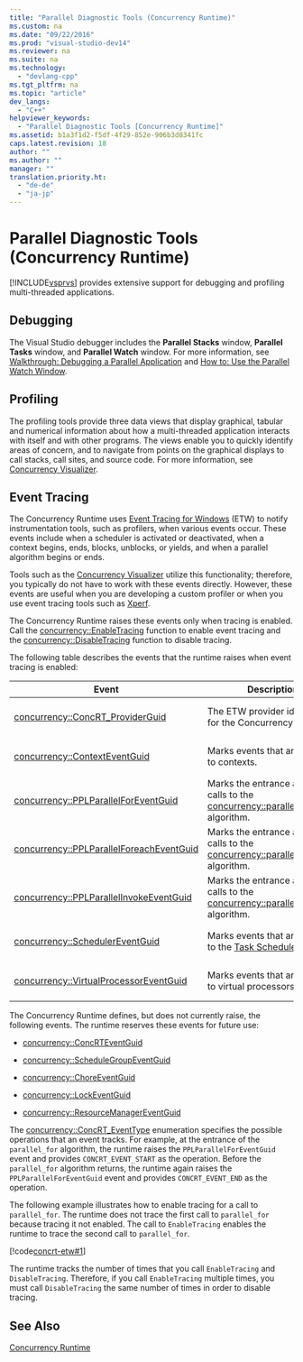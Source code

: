 ```yaml
---
title: "Parallel Diagnostic Tools (Concurrency Runtime)"
ms.custom: na
ms.date: "09/22/2016"
ms.prod: "visual-studio-dev14"
ms.reviewer: na
ms.suite: na
ms.technology: 
  - "devlang-cpp"
ms.tgt_pltfrm: na
ms.topic: "article"
dev_langs: 
  - "C++"
helpviewer_keywords: 
  - "Parallel Diagnostic Tools [Concurrency Runtime]"
ms.assetid: b1a3f1d2-f5df-4f29-852e-906b3d8341fc
caps.latest.revision: 18
author: ""
ms.author: ""
manager: ""
translation.priority.ht: 
  - "de-de"
  - "ja-jp"
---
```

# Parallel Diagnostic Tools (Concurrency Runtime)
[!INCLUDE[vsprvs](../vs140/includes/vsprvs_md.md)] provides extensive support for debugging and profiling multi-threaded applications.  
  
## Debugging  
 The Visual Studio debugger includes the **Parallel Stacks** window, **Parallel Tasks** window, and **Parallel Watch** window. For more information, see [Walkthrough: Debugging a Parallel Application](../vs140/walkthrough--debugging-a-parallel-application.md) and [How to: Use the Parallel Watch Window](../vs140/how-to--use-the-parallel-watch-window.md).  
  
## Profiling  
 The profiling tools provide three data views that display graphical, tabular and numerical information about how a multi-threaded application interacts with itself and with other programs. The views enable you to quickly identify areas of concern, and to navigate from points on the graphical displays to call stacks, call sites, and source code. For more information, see [Concurrency Visualizer](../vs140/concurrency-visualizer.md).  
  
## Event Tracing  
 The Concurrency Runtime uses [Event Tracing for Windows](http://msdn.microsoft.com/library/windows/desktop/bb968803) (ETW) to notify instrumentation tools, such as profilers, when various events occur. These events include when a scheduler is activated or deactivated, when a context begins, ends, blocks, unblocks, or yields, and when a parallel algorithm begins or ends.  
  
 Tools such as the [Concurrency Visualizer](../vs140/concurrency-visualizer.md) utilize this functionality; therefore, you typically do not have to work with these events directly. However, these events are useful when you are developing a custom profiler or when you use event tracing tools such as [Xperf](http://go.microsoft.com/fwlink/?LinkID=160628).  
  
 The Concurrency Runtime raises these events only when tracing is enabled. Call the [concurrency::EnableTracing](../vs140/enabletracing-function.md) function to enable event tracing and the [concurrency::DisableTracing](../vs140/disabletracing-function.md) function to disable tracing.  
  
 The following table describes the events that the runtime raises when event tracing is enabled:  
  
|Event|Description|Value|  
|-----------|-----------------|-----------|  
|[concurrency::ConcRT_ProviderGuid](../vs140/concrt_providerguid-constant.md)|The ETW provider identifier for the Concurrency Runtime.|`f7b697a3-4db5-4d3b-be71-c4d284e6592f`|  
|[concurrency::ContextEventGuid](../vs140/contexteventguid-constant.md)|Marks events that are related to contexts.|`5727a00f-50be-4519-8256-f7699871fecb`|  
|[concurrency::PPLParallelForEventGuid](../vs140/pplparallelforeventguid-constant.md)|Marks the entrance and exit to calls to the [concurrency::parallel_for](../vs140/parallel_for-function.md) algorithm.|`31c8da6b-6165-4042-8b92-949e315f4d84`|  
|[concurrency::PPLParallelForeachEventGuid](../vs140/pplparallelforeacheventguid-constant.md)|Marks the entrance and exit to calls to the [concurrency::parallel_for_each](../vs140/parallel_for_each-function.md) algorithm.|`5cb7d785-9d66-465d-bae1-4611061b5434`|  
|[concurrency::PPLParallelInvokeEventGuid](../vs140/pplparallelinvokeeventguid-constant.md)|Marks the entrance and exit to calls to the [concurrency::parallel_invoke](../vs140/parallel_invoke-function.md) algorithm.|`d1b5b133-ec3d-49f4-98a3-464d1a9e4682`|  
|[concurrency::SchedulerEventGuid](../vs140/schedulereventguid-constant.md)|Marks events that are related to the [Task Scheduler](../vs140/task-scheduler--concurrency-runtime-.md).|`e2091f8a-1e0a-4731-84a2-0dd57c8a5261`|  
|[concurrency::VirtualProcessorEventGuid](../vs140/virtualprocessoreventguid-constant.md)|Marks events that are related to virtual processors.|`2f27805f-1676-4ecc-96fa-7eb09d44302f`|  
  
 The Concurrency Runtime defines, but does not currently raise, the following events. The runtime reserves these events for future use:  
  
-   [concurrency::ConcRTEventGuid](../vs140/concrteventguid-constant.md)  
  
-   [concurrency::ScheduleGroupEventGuid](../vs140/schedulereventguid-constant.md)  
  
-   [concurrency::ChoreEventGuid](../vs140/choreeventguid-constant.md)  
  
-   [concurrency::LockEventGuid](../vs140/lockeventguid-constant.md)  
  
-   [concurrency::ResourceManagerEventGuid](../vs140/resourcemanagereventguid-constant.md)  
  
 The [concurrency::ConcRT_EventType](../vs140/concrt_eventtype-enumeration.md) enumeration specifies the possible operations that an event tracks. For example, at the entrance of the `parallel_for` algorithm, the runtime raises the `PPLParallelForEventGuid` event and provides `CONCRT_EVENT_START` as the operation. Before the `parallel_for` algorithm returns, the runtime again raises the `PPLParallelForEventGuid` event and provides `CONCRT_EVENT_END` as the operation.  
  
 The following example illustrates how to enable tracing for a call to `parallel_for`. The runtime does not trace the first call to `parallel_for` because tracing it not enabled. The call to `EnableTracing` enables the runtime to trace the second call to `parallel_for`.  
  
 [!code[concrt-etw#1](../vs140/codesnippet/CPP/parallel-diagnostic-tools--concurrency-runtime-_1.cpp)]  
  
 The runtime tracks the number of times that you call `EnableTracing` and `DisableTracing`. Therefore, if you call `EnableTracing` multiple times, you must call `DisableTracing` the same number of times in order to disable tracing.  
  
## See Also  
 [Concurrency Runtime](../vs140/concurrency-runtime.md)